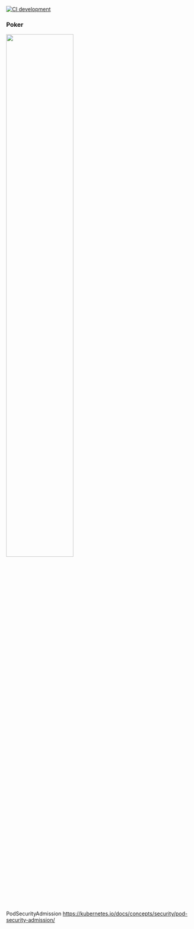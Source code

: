 [![CI development](https://img.shields.io/github/workflow/status/seanmcguigan/poket-app/CI%20development?color=%2333CAFF&event=push&label=CI%20Development&logo=GitHub&style=plastic)](https://github.com/seanmcguigan/poker-app/actions/workflows/development-cd.yaml)

### Poker

<img src="https://user-images.githubusercontent.com/5500767/170522026-e8c21e46-0ead-461c-845a-553539a89713.png" width=60% height=60% />

PodSecurityAdmission
https://kubernetes.io/docs/concepts/security/pod-security-admission/
